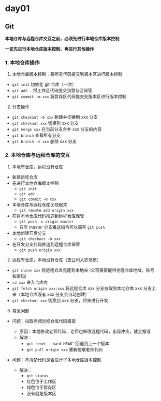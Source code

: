 # day01

## Git

**本地仓库与远程仓库交互之前，必须先进行本地仓库版本控制**

**一定先进行本地仓库版本控制，再进行其他操作**

### 1. 本地仓库操作

1. 本地仓库版本控制：将所有代码提交到版本区进行版本控制

- `git init` 初始化 git 仓库（一次）
- `git add .` 将工作区代码提交到暂存区保管
- `git commit -m xxx` 将暂存区代码提交到版本区进行版本控制

2. 分支操作

- `git checkout -b xxx` 新建并切换到 xxx 分支
- `git checkout xxx` 切换到 xxx 分支
- `git merge xxx` 在当前分支合并 xxx 分支的内容
- `git branch` 查看所有分支
- `git branch -d xxx` 删除 xxx 分支

### 2. 本地仓库与远程仓库的交互

1. 本地有仓库，远程没有仓库

- 新建远程仓库
- 先进行本地仓库版本控制
  - `git init`
  - `git add .`
  - `git commit -m xxx`
- 本地仓库与远程仓库关联起来
  - `git remote add origin xxx`
- 在将本地仓库代码推送到远程仓库保管
  - `git push -u origin master`
  - 只有 master 分支推送指令可以简写 `git push`
- 本地新建开发分支
  - `git checkout -b xxx`
- 在开发分支代码推送到远程仓库保管
  - `git push origin xxx`

2. 远程有仓库，本地没有仓库（去公司入职场景）

- `git clone xxx` 将远程仓库克隆到本地来 (公司需要提供克隆仓库地址，账号和密码)
- `cd xxx` 进入仓库内
- `git fetch origin xxx:xxx` 将远程仓库 xxx 分支拉取到本地仓库 xxx 分支上来（本地仓库没有 xxx 分支会自动创建）
- `git checkout xxx` 切换到 xxx 分支，将来进行开发

3. 常见问题

- 问题：拉取老师远程仓库代码报错

  - 原因：本地修改老师代码，老师也修改远程代码，出现冲突，就会报错
  - 解决：
    - `git reset --hard HEAD^` 回退到上一个版本
    - `git pull origin xxx` 重新拉取老师代码

- 问题：不清楚代码是否进行了本地仓库版本控制
  - 解决：
    - `git status`
    - 红色位于工作区
    - 绿色位于暂存区
    - 没有就是版本区

